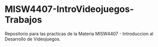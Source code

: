 # MISW4407-IntroVideojuegos-Trabajos
Repositorio para las practicas de la Materia MISW4407 - Introduccion al Desarrollo de Videojuegos.
